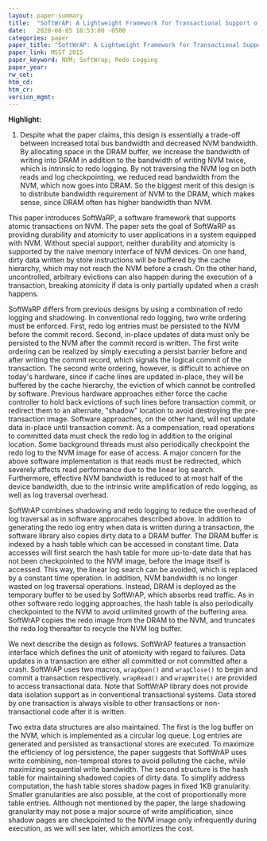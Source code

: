 ```yaml
---
layout: paper-summary
title:  "SoftWrAP: A Lightweight Framework for Transactional Support of Storage Class Memory"
date:   2020-08-05 18:53:00 -0500
categories: paper
paper_title: "SoftWrAP: A Lightweight Framework for Transactional Support of Storage Class Memory"
paper_link: MSST 2015
paper_keyword: NVM; SoftWrap; Redo Logging
paper_year: 
rw_set:
htm_cd:
htm_cr:
version_mgmt:
---
```


**Highlight:**

1. Despite what the paper claims, this design is essentially a trade-off between increased total bus bandwidth and decreased
   NVM bandwidth. By allocating space in the DRAM buffer, we increase the bandwidth of writing into DRAM in addition to
   the bandwidth of writing NVM twice, which is intrinsic to redo logging. By not traversing the NVM log on both reads 
   and log checkpointing, we reduced read bandwidth from the NVM, which now goes into DRAM.
   So the biggest merit of this design is to distribute bandwidth requirement of NVM to the DRAM, which makes sense, since
   DRAM often has higher bandwidth than NVM.

This paper introduces SoftWaRP, a software framework that supports atomic transactions on NVM. The paper sets the goal
of SoftWaRP as providing durability and atomicity to user applications in a system equipped with NVM. Without special
support, neither durability and atomicity is supported by the naive memory interface of NVM devices. On one hand, 
dirty data written by store instructions will be buffered by the cache hierarchy, which may not reach the NVM before
a crash. On the other hand, uncontrolled, arbitrary evictions can also happen during the execution of a transaction, breaking 
atomicity if data is only partially updated when a crash happens.

SoftWaRP differs from previous designs by using a combination of redo logging and shadowing. In conventional redo
logging, two write ordering must be enforced. First, redo log entries must be persisted to the NVM before the commit
record. Second, in-place updates of data must only be persisted to the NVM after the commit record is written. The
first write ordering can be realized by simply executing a persist barrier before and after writing the commit record,
which signals the logical commit of the transaction. The second write ordering, however, is difficult to achieve on today's
hardware, since if cache lines are updated in-place, they will be buffered by the cache hierarchy, the eviction of which
cannot be controlled by software. Previous hardware approaches either force the cache controller to hold back evictions
of such lines before transaction commit, or redirect them to an alternate, "shadow" location to avoid destroying the 
pre-transaction image. Software approaches, on the other hand, will not update data in-place until transaction commit. 
As a compensation, read operations to committed data must check the redo log in addition to the original location.
Some background threads must also periodically checkpoint the redo log to the NVM image for ease of access. 
A major concern for the above software implementation is that reads must be redirected, which severely affects read 
performance due to the linear log search. Furthermore, effective NVM bandwidth is reduced to at most half of the 
device bandwidth, due to the intrinsic write amplification of redo logging, as well as log traversal overhead.

SoftWrAP combines shadowing and redo logging to reduce the overhead of log traversal as in software approcahes described
above. In addition to generating the redo log entry when data is written during a transaction, the software library also
copies dirty data to a DRAM buffer. The DRAM buffer is indexed by a hash table which can be accessed in constant time. 
Data accesses will first search the hash table for more up-to-date data that has not been checkpointed to the NVM image,
before the image itself is accessed. This way, the linear log search can be avoided, which is replaced by a constant 
time operation. In addition, NVM bandwidth is no longer wasted on log traversal operations. Instead, DRAM is deployed 
as the temporary buffer to be used by SoftWrAP, which absorbs read traffic. 
As in other software redo logging approaches, the hash table is also periodically checkpointed to the NVM to avoid 
unlimited growth of the buffering area. SoftWrAP copies the redo image from the DRAM to the NVM, and truncates the
redo log thereafter to recycle the NVM log buffer.

We next describe the design as follows. SoftWrAP features a transaction interface which defines the unit of atomicity
with regard to failures.
Data updates in a transaction are either all committed or not committed after a crash.
SoftWrAP uses two macros, `wrapOpen()` and `wrapClose()` to begin and commit a transaction respectively. `wrapRead()`
and `wrapWrite()` are provided to access transactional data. Note that SoftWrAP library does not provide data isolation
support as in conventional transactional systems. Data stored by one transaction is always visible to other transactions
or non-transactional code after it is written. 

Two extra data structures are also maintained. The first is the log buffer on the NVM, which is implemented as a circular
log queue. Log entries are generated and persisted as transactional stores are executed. To maximize the efficiency of 
log persistence, the paper suggests that SoftWrAP uses write combining, non-temproal stores to avoid polluting the 
cache, while maximizing sequential write bandwidth.
The second structure is the hash table for maintaining shadowed copies of dirty data. To simplify address computation,
the hash table stores shadow pages in fixed 1KB granularity. Smaller granularities are also possible, at the cost
of proportionally more table entries. Although not mentioned by the paper, the large shadowing granularity may not pose
a major source of write amplification, since shadow pages are checkpointed to the NVM image only infrequently during execution,
as we will see later, which amortizes the cost.


